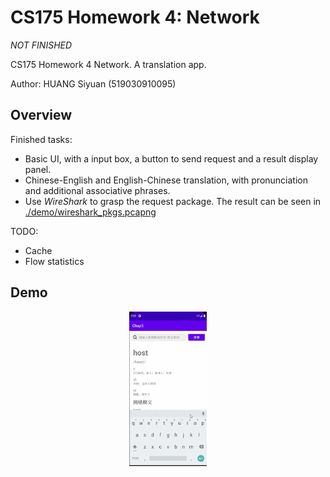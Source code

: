 # CS175 Homework 4: Network

*NOT FINISHED*

CS175 Homework 4 Network. A translation app.

Author: HUANG Siyuan (519030910095)

## Overview

Finished tasks:

+ Basic UI, with a input box, a button to send request and a result display panel.
+ Chinese-English and English-Chinese translation, with pronunciation and additional associative phrases.
+ Use *WireShark* to grasp the request package. The result can be seen in [./demo/wireshark_pkgs.pcapng](demo/wireshark_pkgs.pcapng)

TODO:

+ Cache
+ Flow statistics

## Demo

<p align="center">
<img src="demo/demo.gif" alt="img" style="zoom:33%;" />

